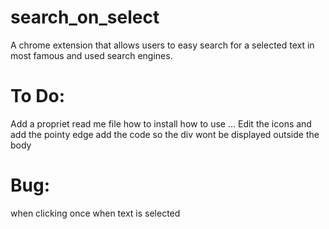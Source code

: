 # search_on_select
A chrome extension that allows users to easy search for a selected text in most famous and used search engines.

To Do:
======
Add a propriet read me file how to install how to use ...
Edit the icons and add the pointy edge
add the code so the div wont be displayed outside the body

Bug:
====
when clicking once
when text is selected
